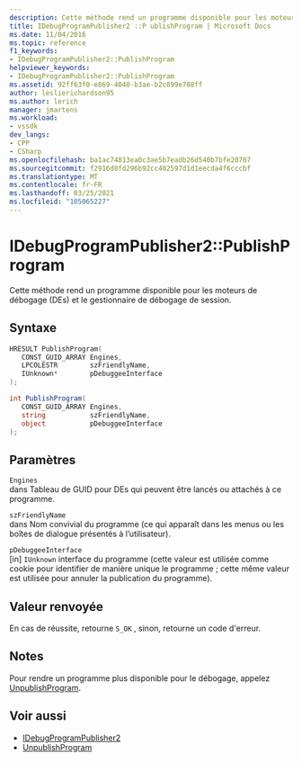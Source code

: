 ```yaml
---
description: Cette méthode rend un programme disponible pour les moteurs de débogage (DEs) et le gestionnaire de débogage de session.
title: IDebugProgramPublisher2 ::P ublishProgram | Microsoft Docs
ms.date: 11/04/2016
ms.topic: reference
f1_keywords:
- IDebugProgramPublisher2::PublishProgram
helpviewer_keywords:
- IDebugProgramPublisher2::PublishProgram
ms.assetid: 92ff63f0-e869-4040-b3ae-b2c899e708ff
author: leslierichardson95
ms.author: lerich
manager: jmartens
ms.workload:
- vssdk
dev_langs:
- CPP
- CSharp
ms.openlocfilehash: ba1ac74813ea0c3ae5b7eadb26d540b7bfe20707
ms.sourcegitcommit: f2916d8fd296b92cc402597d1d1eecda4f6cccbf
ms.translationtype: MT
ms.contentlocale: fr-FR
ms.lasthandoff: 03/25/2021
ms.locfileid: "105065227"
---
```

# <a name="idebugprogrampublisher2publishprogram"></a>IDebugProgramPublisher2::PublishProgram
Cette méthode rend un programme disponible pour les moteurs de débogage (DEs) et le gestionnaire de débogage de session.

## <a name="syntax"></a>Syntaxe

```cpp
HRESULT PublishProgram(
   CONST_GUID_ARRAY Engines,
   LPCOLESTR        szFriendlyName,
   IUnknown*        pDebuggeeInterface
);
```

```csharp
int PublishProgram(
   CONST_GUID_ARRAY Engines,
   string           szFriendlyName,
   object           pDebuggeeInterface
);
```

## <a name="parameters"></a>Paramètres
`Engines`\
dans Tableau de GUID pour DEs qui peuvent être lancés ou attachés à ce programme.

`szFriendlyName`\
dans Nom convivial du programme (ce qui apparaît dans les menus ou les boîtes de dialogue présentés à l’utilisateur).

`pDebuggeeInterface`\
[in] `IUnknown` interface du programme (cette valeur est utilisée comme cookie pour identifier de manière unique le programme ; cette même valeur est utilisée pour annuler la publication du programme).

## <a name="return-value"></a>Valeur renvoyée
 En cas de réussite, retourne `S_OK` , sinon, retourne un code d'erreur.

## <a name="remarks"></a>Notes
 Pour rendre un programme plus disponible pour le débogage, appelez [UnpublishProgram](../../../extensibility/debugger/reference/idebugprogrampublisher2-unpublishprogram.md).

## <a name="see-also"></a>Voir aussi
- [IDebugProgramPublisher2](../../../extensibility/debugger/reference/idebugprogrampublisher2.md)
- [UnpublishProgram](../../../extensibility/debugger/reference/idebugprogrampublisher2-unpublishprogram.md)
